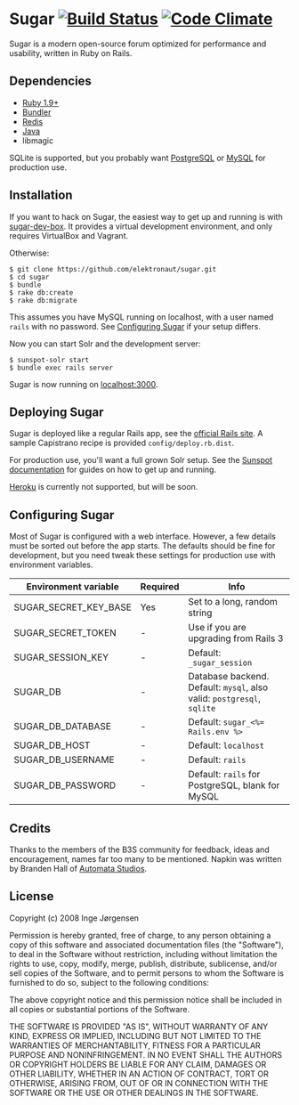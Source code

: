 # Sugar [![Build Status](https://travis-ci.org/elektronaut/sugar.png)](https://travis-ci.org/elektronaut/sugar) [![Code Climate](https://codeclimate.com/github/elektronaut/sugar.png)](https://codeclimate.com/github/elektronaut/sugar)

Sugar is a modern open-source forum optimized for performance and usability, written in Ruby on Rails.


## Dependencies

* [Ruby 1.9+](https://www.ruby-lang.org/en/)
* [Bundler](http://bundler.io/)
* [Redis](http://redis.io/)
* [Java](http://www.java.com/en/download/index.jsp)
* libmagic

SQLite is supported, but you probably want [PostgreSQL](http://www.postgresql.org/) or [MySQL](http://www.mysql.com/) for production use.


## Installation

If you want to hack on Sugar, the easiest way to get up and running is with [sugar-dev-box](https://github.com/elektronaut/sugar-dev-box). It provides a virtual development environment, and only requires VirtualBox and Vagrant.

Otherwise:

    $ git clone https://github.com/elektronaut/sugar.git
    $ cd sugar
    $ bundle
    $ rake db:create
    $ rake db:migrate

This assumes you have MySQL running on localhost, with a user named `rails` with no password. See [Configuring Sugar](#configuration) if your setup differs.

Now you can start Solr and the development server:

    $ sunspot-solr start
    $ bundle exec rails server

Sugar is now running on [localhost:3000](http://localhost:3000/).


## Deploying Sugar

Sugar is deployed like a regular Rails app, see the [official Rails site](http://rubyonrails.org/deploy). A sample Capistrano recipe is provided `config/deploy.rb.dist`.

For production use, you'll want a full grown Solr setup. See the [Sunspot documentation](https://github.com/sunspot/sunspot) for guides on how to get up and running.

[Heroku](https://www.heroku.com/) is currently not supported, but will be soon.


## <a id="configuration"></a> Configuring Sugar

Most of Sugar is configured with a web interface. However, a few details must be sorted out before the app starts. The defaults should be fine for development, but you need tweak these settings for production use with environment variables.

Environment variable  | Required | Info
----------------------|----------|-----------------------------------------------------------------------
SUGAR_SECRET_KEY_BASE | Yes      | Set to a long, random string
SUGAR_SECRET_TOKEN    | -        | Use if you are upgrading from Rails 3
SUGAR_SESSION_KEY     | -        | Default: `_sugar_session`
SUGAR_DB              | -        | Database backend. Default: `mysql`, also valid: `postgresql`, `sqlite`
SUGAR_DB_DATABASE     | -        | Default: `sugar_<%= Rails.env %>`
SUGAR_DB_HOST         | -        | Default: `localhost`
SUGAR_DB_USERNAME     | -        | Default: `rails`
SUGAR_DB_PASSWORD     | -        | Default: `rails` for PostgreSQL, blank for MySQL


## Credits

Thanks to the members of the B3S community for feedback, ideas and encouragement, names far too many to be mentioned. Napkin was written by Branden Hall of [Automata Studios](http://automatastudios.com/).


## License

Copyright (c) 2008 Inge Jørgensen

Permission is hereby granted, free of charge, to any person obtaining a copy
of this software and associated documentation files (the "Software"), to deal
in the Software without restriction, including without limitation the rights
to use, copy, modify, merge, publish, distribute, sublicense, and/or sell
copies of the Software, and to permit persons to whom the Software is
furnished to do so, subject to the following conditions:

The above copyright notice and this permission notice shall be included in
all copies or substantial portions of the Software.

THE SOFTWARE IS PROVIDED "AS IS", WITHOUT WARRANTY OF ANY KIND, EXPRESS OR
IMPLIED, INCLUDING BUT NOT LIMITED TO THE WARRANTIES OF MERCHANTABILITY,
FITNESS FOR A PARTICULAR PURPOSE AND NONINFRINGEMENT. IN NO EVENT SHALL THE
AUTHORS OR COPYRIGHT HOLDERS BE LIABLE FOR ANY CLAIM, DAMAGES OR OTHER
LIABILITY, WHETHER IN AN ACTION OF CONTRACT, TORT OR OTHERWISE, ARISING FROM,
OUT OF OR IN CONNECTION WITH THE SOFTWARE OR THE USE OR OTHER DEALINGS IN
THE SOFTWARE.
